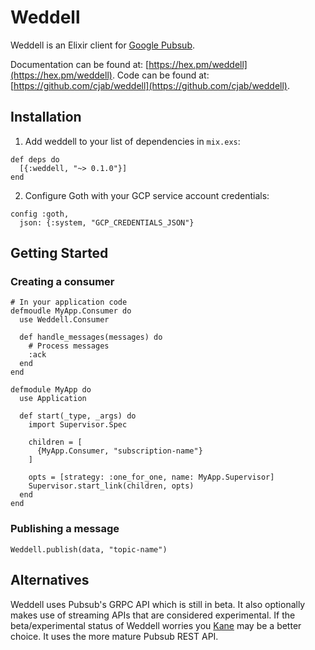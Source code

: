 # Weddell

Weddell is an Elixir client for [Google Pubsub](https://cloud.google.com/pubsub/).

Documentation can be found at: [https://hex.pm/weddell](https://hex.pm/weddell).
Code can be found at: [https://github.com/cjab/weddell](https://github.com/cjab/weddell).

## Installation


1) Add weddell to your list of dependencies in `mix.exs`:

```
def deps do
  [{:weddell, "~> 0.1.0"}]
end
```

2) Configure Goth with your GCP service account credentials:

```
config :goth,
  json: {:system, "GCP_CREDENTIALS_JSON"}
```

## Getting Started

### Creating a consumer

```
# In your application code
defmoudle MyApp.Consumer do
  use Weddell.Consumer

  def handle_messages(messages) do
    # Process messages
    :ack
  end
end

defmodule MyApp do
  use Application

  def start(_type, _args) do
    import Supervisor.Spec

    children = [
      {MyApp.Consumer, "subscription-name"}
    ]

    opts = [strategy: :one_for_one, name: MyApp.Supervisor]
    Supervisor.start_link(children, opts)
  end
end
```

### Publishing a message

```
Weddell.publish(data, "topic-name")
```

## Alternatives

Weddell uses Pubsub's GRPC API which is still in beta. It also optionally
makes use of streaming APIs that are considered experimental. If the
beta/experimental status of Weddell worries you [Kane](https://github.com/peburrows/kane)
may be a better choice. It uses the more mature Pubsub REST API.

